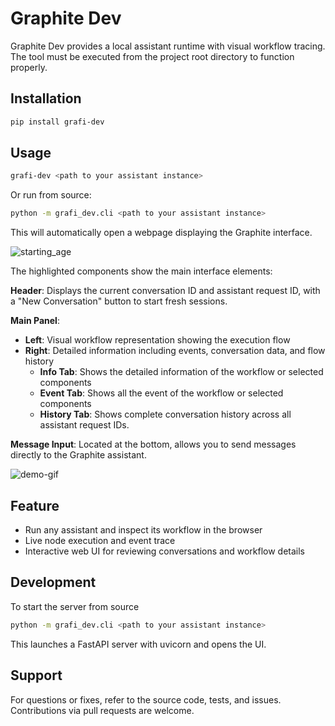# Graphite Dev

Graphite Dev provides a local assistant runtime with visual workflow tracing. The tool must be executed from the project root directory to function properly.

## Installation

```bash
pip install grafi-dev
```

## Usage

```bash
grafi-dev <path to your assistant instance>
```

Or run from source:

```bash
python -m grafi_dev.cli <path to your assistant instance>
```

This will automatically open a webpage displaying the Graphite interface.

![starting_age](/assets/start_page.png)

The highlighted components show the main interface elements:

**Header**: Displays the current conversation ID and assistant request ID, with a "New Conversation" button to start fresh sessions.

**Main Panel**:

- **Left**: Visual workflow representation showing the execution flow
- **Right**: Detailed information including events, conversation data, and flow history
  - **Info Tab**: Shows the detailed information of the workflow or selected components
  - **Event Tab**: Shows all the event of the workflow or selected components
  - **History Tab**: Shows complete conversation history across all assistant request IDs.

**Message Input**: Located at the bottom, allows you to send messages directly to the Graphite assistant.

![demo-gif](/assets/grafi-dev-demo.gif)

## Feature

- Run any assistant and inspect its workflow in the browser
- Live node execution and event trace
- Interactive web UI for reviewing conversations and workflow details

## Development

To start the server from source

```bash
python -m grafi_dev.cli <path to your assistant instance>
```

This launches a FastAPI server with uvicorn and opens the UI.

## Support

For questions or fixes, refer to the source code, tests, and issues.
Contributions via pull requests are welcome.
